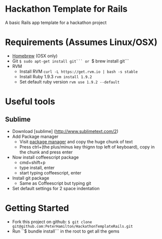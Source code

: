 # Hackathon Template for Rails
A basic Rails app template for a hackathon project

Requirements (Assumes Linux/OSX)
================================

* [Homebrew](http://mxcl.github.com/homebrew/) (OSX only)
* Git ``$ sudo apt-get install git``` or ``$ brew install git```
* RVM
  * Install RVM ```curl -L https://get.rvm.io | bash -s stable```
  * Install Ruby 1.9.3 ```rvm install 1.9.2```
  * Set default ruby version ```rvm use 1.9.2 --default```


Useful tools
============

Sublime
-------
* Download [sublime] (http://www.sublimetext.com/2)
* Add Package manager
  * Visit [package manager](http://wbond.net/sublime_packages/package_control/installation) and copy the huge chunk of text
  * Press ctrl+(the plus/minus key thignn top left of keyboard), copy in the chunk and press enter
* Now install coffeescript package
  * cmd+shift+p
  * type install, enter
  * start typing coffeescript, enter
* Install git package
  * Same as Coffeescript but typing git
* Set default settings for 2 space indentation

Getting Started
===============

* Fork this project on github: ```$ git clone git@github.com:PeterHamilton/HackathonTemplateRails.git```
* Run ``$ bundle install``` in the root to get all the gems
